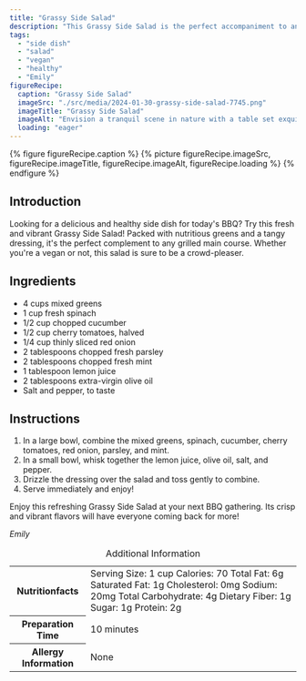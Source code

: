 ```yaml
---
title: "Grassy Side Salad"
description: "This Grassy Side Salad is the perfect accompaniment to any BBQ. Packed with fresh greens and a tangy dressing, it's a vibrant and healthy addition to your meal."
tags:
  - "side dish"
  - "salad"
  - "vegan"
  - "healthy"
  - "Emily"
figureRecipe: 
  caption: "Grassy Side Salad"
  imageSrc: "./src/media/2024-01-30-grassy-side-salad-7745.png"
  imageTitle: "Grassy Side Salad"
  imageAlt: "Envision a tranquil scene in nature with a table set exquisitely in the midst of a verdant meadow, with tall grasses waving softly in the wind. Natural light seeping through the nearby tree leaves casts a gentle glow over the scene, enriching the earthly beauty. The table brims with a stunning Grassy Side Salad in a wooden bowl, comprised of a variety of greens, spinach, and cucumber pieces, with halved cherry tomatoes and thinly sliced red onions adding a wave of colors. Aroma-filled herbs like mint and parsley are sprinkled throughout, bringing a fresh nuance. The salad is lightly drizzled with lemon juice and extra-virgin olive oil dressing, enhancing the flavors subtly but surely. It appears extremely appetizing, radiating healthy vibes and freshness that's not just visually pleasing but delicious too. An ode to Chef Emily's inventive prowess, as she recreates classic American dishes using plant-based ingredients."
  loading: "eager"
---
```


{% figure figureRecipe.caption %}
{% picture figureRecipe.imageSrc, figureRecipe.imageTitle, figureRecipe.imageAlt, figureRecipe.loading %}
{% endfigure %}

## Introduction

Looking for a delicious and healthy side dish for today's BBQ? Try this fresh and vibrant Grassy Side Salad! Packed with nutritious greens and a tangy dressing, it's the perfect complement to any grilled main course. Whether you're a vegan or not, this salad is sure to be a crowd-pleaser.

## Ingredients

- 4 cups mixed greens
- 1 cup fresh spinach
- 1/2 cup chopped cucumber
- 1/2 cup cherry tomatoes, halved
- 1/4 cup thinly sliced red onion
- 2 tablespoons chopped fresh parsley
- 2 tablespoons chopped fresh mint
- 1 tablespoon lemon juice
- 2 tablespoons extra-virgin olive oil
- Salt and pepper, to taste

## Instructions

1. In a large bowl, combine the mixed greens, spinach, cucumber, cherry tomatoes, red onion, parsley, and mint.
2. In a small bowl, whisk together the lemon juice, olive oil, salt, and pepper.
3. Drizzle the dressing over the salad and toss gently to combine.
4. Serve immediately and enjoy!

Enjoy this refreshing Grassy Side Salad at your next BBQ gathering. Its crisp and vibrant flavors will have everyone coming back for more!

*Emily*

<table><caption>Additional Information</caption><tr><th>Nutritionfacts</th><td>Serving Size: 1 cup
Calories: 70
Total Fat: 6g
Saturated Fat: 1g
Cholesterol: 0mg
Sodium: 20mg
Total Carbohydrate: 4g
Dietary Fiber: 1g
Sugar: 1g
Protein: 2g</td></tr><tr><th>Preparation Time</th><td>10 minutes</td></tr><tr><th>Allergy Information</th><td>None</td></tr></table>


